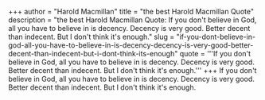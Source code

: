 +++
author = "Harold Macmillan"
title = "the best Harold Macmillan Quote"
description = "the best Harold Macmillan Quote: If you don't believe in God, all you have to believe in is decency. Decency is very good. Better decent than indecent. But I don't think it's enough."
slug = "if-you-dont-believe-in-god-all-you-have-to-believe-in-is-decency-decency-is-very-good-better-decent-than-indecent-but-i-dont-think-its-enough"
quote = '''If you don't believe in God, all you have to believe in is decency. Decency is very good. Better decent than indecent. But I don't think it's enough.'''
+++
If you don't believe in God, all you have to believe in is decency. Decency is very good. Better decent than indecent. But I don't think it's enough.
